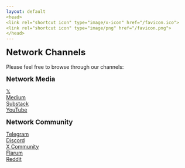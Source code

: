 ```yaml
---
layout: default
<head>
<link rel="shortcut icon" type="image/x-icon" href="/favicon.ico">
<link rel="shortcut icon" type="image/png" href="/favicon.png">
</head>
---
```

<b><font size="5">Network Channels</font></b>
<br>
<br>
Please feel free to browse through our channels: 

<b><font size="4">Network Media</font></b>

<a href="https://x.com/netw_ork">𝕏</a>
<br>
<a href="https://medium.com/@network">Medium</a>
<br>
<a href="https://network.substack.com/">Substack</a>
<br>
<a href="https://youtube.com/@network-foundation">YouTube</a>
<br>

<b><font size="4">Network Community</font></b>

<a href="https://t.me/networkfoundation">Telegram</a>
<br>
<a href="https://discord.gg/sCtK6YK">Discord</a>
<br>
<a href="https://x.com/i/communities/1725849980240384096">X Community</a>
<br>
<a href="https://network.flarum.cloud">Flarum</a>
<br>
<a href="https://reddit.com/r/networkfoundation">Reddit</a>
<br>




